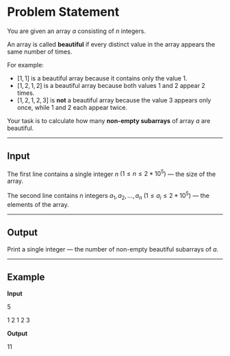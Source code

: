 # Problem Statement

You are given an array $a$ consisting of $n$ integers.

An array is called **beautiful** if every distinct value in the array appears the same number of times.

For example:
- $[1, 1]$ is a beautiful array because it contains only the value $1$.
- $[1, 2, 1, 2]$ is a beautiful array because both values $1$ and $2$ appear $2$ times.
- $[1, 2, 1, 2, 3]$ is **not** a beautiful array because the value $3$ appears only once, while $1$ and $2$ each appear twice.

Your task is to calculate how many **non-empty subarrays** of array $a$ are beautiful.

---

## Input

The first line contains a single integer $n$ $(1 \leq n \leq 2*10^5)$ — the size of the array.

The second line contains $n$ integers $a_1, a_2, \dots, a_n$ $(1 \leq a_i \leq 2*10^5)$ — the elements of the array.

---

## Output

Print a single integer — the number of non-empty beautiful subarrays of $a$.

---

## Example

**Input**

5

1 2 1 2 3

**Output**

11